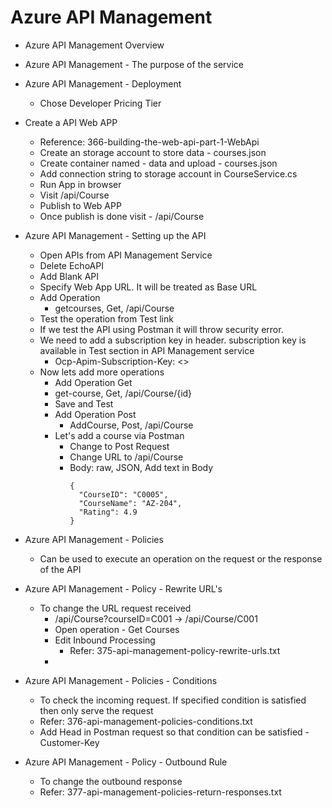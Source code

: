 # Azure API Management
  - Azure API Management Overview

  - Azure API Management - The purpose of the service
  - Azure API Management - Deployment
    - Chose Developer Pricing Tier
  - Create a API Web APP
    - Reference: 366-building-the-web-api-part-1-WebApi
    - Create an storage account to store data - courses.json
    - Create container named - data and upload - courses.json
    - Add connection string to storage account in CourseService.cs
    - Run App in browser
    - Visit <url>/api/Course
    - Publish to Web APP
    - Once publish is done visit - <url>/api/Course

  - Azure API Management - Setting up the API
    - Open APIs from API Management Service
    - Delete EchoAPI
    - Add Blank API
    - Specify Web App URL. It will be treated as Base URL
    - Add Operation
      - getcourses, Get, /api/Course
    - Test the operation from Test link
    - If we test the API using Postman it will throw security error.
    - We need to add a subscription key in header. subscription key is available in Test section in API Management service
        - Ocp-Apim-Subscription-Key: <>
    - Now lets add more operations
      - Add Operation Get
      - get-course, Get, /api/Course/{id}
      - Save and Test
      - Add Operation Post
        - AddCourse, Post, /api/Course
      - Let's add a course via Postman
        - Change to Post Request
        - Change URL to /api/Course
        - Body: raw, JSON, Add text in Body
          ```
          {
            "CourseID": "C0005",
            "CourseName": "AZ-204",
            "Rating": 4.9
          }
          ```
  - Azure API Management - Policies
    - Can be used to execute an operation on the request or the response of the API
  - Azure API Management - Policy - Rewrite URL's
    - To change the URL request received
      - /api/Course?courseID=C001  -> /api/Course/C001
      - Open operation - Get Courses
      - Edit Inbound Processing
        - Refer: 375-api-management-policy-rewrite-urls.txt
      -
  - Azure API Management - Policies - Conditions
    - To check the incoming request. If specified condition is satisfied then only serve the request
    - Refer: 376-api-management-policies-conditions.txt
    - Add Head in Postman request so that condition can be satisfied - Customer-Key

  - Azure API Management - Policy - Outbound Rule
    - To change the outbound response
    - Refer: 377-api-management-policies-return-responses.txt
